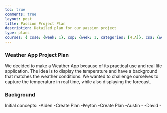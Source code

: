 ```yaml
---
toc: true
comments: true
layout: post
title: Passion Project Plan
description: Detailed plan for our passion project
type: plans
courses: { csse: {week: 1}, csp: {week: 1, categories: [4.A]}, csa: {week: 0} }
---
```

### Weather App Project Plan 
We decided to make a Weather App because of its practical use and real life application. The idea is to display the temperature and have a background that matches the weather conditions. We wanted to challenge ourselves to capture the temperature in real time, while also displaying the forecast.

### Background

Initial concepts:
-Aiden
    -Create Plan
-Peyton
    -Create Plan
-Austin
    -
-David
    -
